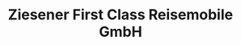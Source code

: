 ---
title: "Ziesener First Class Reisemobile GmbH"
url: /elze/ziesener-first-class-reisemobile-gmbh/
shop: Autohaus
---